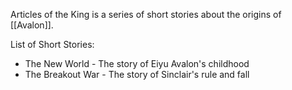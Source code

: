 Articles of the King is a series of short stories about the origins of [[Avalon]].

List of Short Stories:
* The New World - The story of Eiyu Avalon's childhood
* The Breakout War - The story of Sinclair's rule and fall